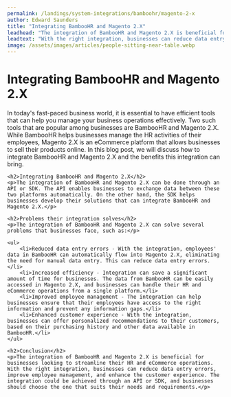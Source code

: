 ```yaml
---
permalink: /landings/system-integrations/bamboohr/magento-2-x
author: Edward Saunders
title: "Integrating BambooHR and Magento 2.X"
leadhead: "The integration of BambooHR and Magento 2.X is beneficial for businesses looking to streamline their HR and eCommerce operations"
leadtext: "With the right integration, businesses can reduce data entry errors, improve employee management, and enhance the customer experience. The integration could be achieved through an API or SDK, and businesses should choose the one that suits their needs and requirements."
image: /assets/images/articles/people-sitting-near-table.webp
---
```

<div class="arttext">	<h1>Integrating BambooHR and Magento 2.X</h1>
	<p>In today's fast-paced business world, it is essential to have efficient tools that can help you manage your business operations effectively. Two such tools that are popular among businesses are BambooHR and Magento 2.X. While BambooHR helps businesses manage the HR activities of their employees, Magento 2.X is an eCommerce platform that allows businesses to sell their products online. In this blog post, we will discuss how to integrate BambooHR and Magento 2.X and the benefits this integration can bring.</p>

	<h2>Integrating BambooHR and Magento 2.X</h2>
	<p>The integration of BambooHR and Magento 2.X can be done through an API or SDK. The API enables businesses to exchange data between these two platforms automatically. On the other hand, the SDK helps businesses develop their solutions that can integrate BambooHR and Magento 2.X.</p>

	<h2>Problems their integration solves</h2>
	<p>The integration of BambooHR and Magento 2.X can solve several problems that businesses face, such as:</p>
	
	<ul>
		<li>Reduced data entry errors - With the integration, employees' data in BambooHR can automatically flow into Magento 2.X, eliminating the need for manual data entry. This can reduce data entry errors.</li>
		<li>Increased efficiency - Integration can save a significant amount of time for businesses. The data from BambooHR can be easily accessed in Magento 2.X, and businesses can handle their HR and eCommerce operations from a single platform.</li>
		<li>Improved employee management - The integration can help businesses ensure that their employees have access to the right information and prevent any information gaps.</li>
		<li>Enhanced customer experience - With the integration, businesses can offer personalized recommendations to their customers, based on their purchasing history and other data available in BambooHR.</li>
	</ul>

	<h2>Conclusion</h2>
	<p>The integration of BambooHR and Magento 2.X is beneficial for businesses looking to streamline their HR and eCommerce operations. With the right integration, businesses can reduce data entry errors, improve employee management, and enhance the customer experience. The integration could be achieved through an API or SDK, and businesses should choose the one that suits their needs and requirements.</p>

</div>